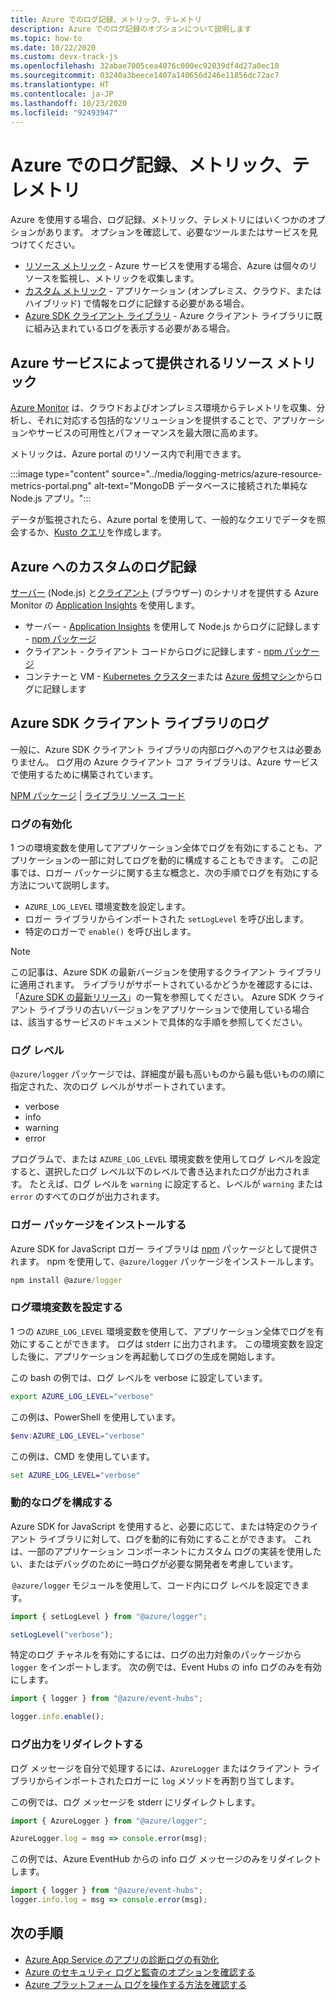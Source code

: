 ```yaml
---
title: Azure でのログ記録、メトリック、テレメトリ
description: Azure でのログ記録のオプションについて説明します
ms.topic: how-to
ms.date: 10/22/2020
ms.custom: devx-track-js
ms.openlocfilehash: 32abae7005cea4076c000ec92039df4d27a0ec10
ms.sourcegitcommit: 03240a3beece1407a140656d246e11856dc72ac7
ms.translationtype: HT
ms.contentlocale: ja-JP
ms.lasthandoff: 10/23/2020
ms.locfileid: "92493947"
---
```

# <a name="logging-metrics-and-telemetry-in-azure"></a>Azure でのログ記録、メトリック、テレメトリ 

Azure を使用する場合、ログ記録、メトリック、テレメトリにはいくつかのオプションがあります。 オプションを確認して、必要なツールまたはサービスを見つけてください。

* [リソース メトリック](#resource-metrics-provided-by-azure-services) - Azure サービスを使用する場合、Azure は個々のリソースを監視し、メトリックを収集します。  
* [カスタム メトリック](#custom-logging-to-azure) - アプリケーション (オンプレミス、クラウド、またはハイブリッド) で情報をログに記録する必要がある場合。
* [Azure SDK クライアント ライブラリ](#azure-sdk-client-library-logging) - Azure クライアント ライブラリに既に組み込まれているログを表示する必要がある場合。

## <a name="resource-metrics-provided-by-azure-services"></a>Azure サービスによって提供されるリソース メトリック

[Azure Monitor](/azure/azure-monitor/overview) は、クラウドおよびオンプレミス環境からテレメトリを収集、分析し、それに対応する包括的なソリューションを提供することで、アプリケーションやサービスの可用性とパフォーマンスを最大限に高めます。

メトリックは、Azure portal のリソース内で利用できます。 

:::image type="content" source="../media/logging-metrics/azure-resource-metrics-portal.png" alt-text="MongoDB データベースに接続された単純な Node.js アプリ。":::

データが監視されたら、Azure portal を使用して、一般的なクエリでデータを照会するか、[Kusto クエリ](/azure/data-explorer/kusto/query/)を作成します。 

## <a name="custom-logging-to-azure"></a>Azure へのカスタムのログ記録

[サーバー](/azure/azure-monitor/app/nodejs) (Node.js) と[クライアント](/azure/azure-monitor/app/javascript) (ブラウザー) のシナリオを提供する Azure Monitor の [Application Insights](/azure/azure-monitor/app/app-insights-overview) を使用します。

* サーバー - [Application Insights](/azure/azure-monitor/app/app-insights-overview) を使用して Node.js からログに記録します  - [npm パッケージ](https://www.npmjs.com/package/applicationinsights)
* クライアント - クライアント コードからログに記録します - [npm パッケージ](https://www.npmjs.com/package/@microsoft/applicationinsights-web)
* コンテナーと VM - [Kubernetes クラスター](/azure/azure-monitor/insights/container-insights-overview)または [Azure 仮想マシン](/azure/azure-monitor/insights/vminsights-overview)からログに記録します
 
## <a name="azure-sdk-client-library-logging"></a>Azure SDK クライアント ライブラリのログ

一般に、Azure SDK クライアント ライブラリの内部ログへのアクセスは必要ありません。 ログ用の Azure クライアント コア ライブラリは、Azure サービスで使用するために構築されています。 

[NPM パッケージ](https://www.npmjs.com/package/@azure/logger) | [ライブラリ ソース コード](https://github.com/Azure/azure-sdk-for-js/tree/master/sdk/core/logger)

### <a name="enable-logging"></a>ログの有効化

1 つの環境変数を使用してアプリケーション全体でログを有効にすることも、アプリケーションの一部に対してログを動的に構成することもできます。 この記事では、ロガー パッケージに関する主な概念と、次の手順でログを有効にする方法について説明します。

- `AZURE_LOG_LEVEL` 環境変数を設定します。
- ロガー ライブラリからインポートされた `setLogLevel` を呼び出します。
- 特定のロガーで `enable()` を呼び出します。

> [!NOTE]
> この記事は、Azure SDK の最新バージョンを使用するクライアント ライブラリに適用されます。 ライブラリがサポートされているかどうかを確認するには、「[Azure SDK の最新リリース](https://azure.github.io/azure-sdk/releases/latest/index.html#javascript)」の一覧を参照してください。 Azure SDK クライアント ライブラリの古いバージョンをアプリケーションで使用している場合は、該当するサービスのドキュメントで具体的な手順を参照してください。

### <a name="log-levels"></a>ログ レベル

`@azure/logger` パッケージでは、詳細度が最も高いものから最も低いものの順に指定された、次のログ レベルがサポートされています。

- verbose
- info
- warning
- error

プログラムで、または `AZURE_LOG_LEVEL` 環境変数を使用してログ レベルを設定すると、選択したログ レベル以下のレベルで書き込まれたログが出力されます。 たとえば、ログ レベルを `warning` に設定すると、レベルが `warning` または `error` のすべてのログが出力されます。

### <a name="install-the-logger-package"></a>ロガー パッケージをインストールする

Azure SDK for JavaScript ロガー ライブラリは [npm](https://www.npmjs.com/) パッケージとして提供されます。 npm を使用して、`@azure/logger` パッケージをインストールします。

```cmd
npm install @azure/logger
```

### <a name="set-the-logging-environment-variable"></a>ログ環境変数を設定する

1 つの `AZURE_LOG_LEVEL` 環境変数を使用して、アプリケーション全体でログを有効にすることができます。 ログは stderr に出力されます。 この環境変数を設定した後に、アプリケーションを再起動してログの生成を開始します。

この bash の例では、ログ レベルを verbose に設定しています。

```bash
export AZURE_LOG_LEVEL="verbose"
```

この例は、PowerShell を使用しています。

```powershell
$env:AZURE_LOG_LEVEL="verbose"
```

この例は、CMD を使用しています。

```cmd
set AZURE_LOG_LEVEL="verbose"
```

### <a name="configure-dynamic-logging"></a>動的なログを構成する

Azure SDK for JavaScript を使用すると、必要に応じて、または特定のクライアント ライブラリに対して、ログを動的に有効にすることができます。 これは、一部のアプリケーション コンポーネントにカスタム ログの実装を使用したい、またはデバッグのために一時ログが必要な開発者を考慮しています。

 `@azure/logger` モジュールを使用して、コード内にログ レベルを設定できます。

```js
import { setLogLevel } from "@azure/logger";

setLogLevel("verbose");
```

特定のログ チャネルを有効にするには、ログの出力対象のパッケージから `logger` をインポートします。 次の例では、Event Hubs の info ログのみを有効にします。

```js
import { logger } from "@azure/event-hubs";

logger.info.enable();
```

### <a name="redirect-log-output"></a>ログ出力をリダイレクトする

ログ メッセージを自分で処理するには、`AzureLogger` またはクライアント ライブラリからインポートされたロガーに `log` メソッドを再割り当てします。

この例では、ログ メッセージを stderr にリダイレクトします。

```js
import { AzureLogger } from "@azure/logger";

AzureLogger.log = msg => console.error(msg);
```

この例では、Azure EventHub からの info ログ メッセージのみをリダイレクトします。

```js
import { logger } from "@azure/event-hubs";
logger.info.log = msg => console.error(msg);
```

## <a name="next-steps"></a>次の手順

- [Azure App Service のアプリの診断ログの有効化](/azure/app-service/troubleshoot-diagnostic-logs)
- [Azure のセキュリティ ログと監査のオプションを確認する](/azure/security/fundamentals/log-audit)
- [Azure プラットフォーム ログを操作する方法を確認する](/azure/azure-monitor/platform/platform-logs-overview)